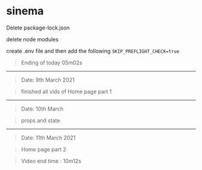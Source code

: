 # sinema

Delete package-lock.json

delete node modules

create .env file and then add 
the following 
`SKIP_PREFLIGHT_CHECK=true`

> Ending of today 05m02s

*************************************************************************************************************

> Date: 9th March 2021 

> finished all vids of Home page part 1

*********************************************************************************
> Date: 10th March 

> props and state

************************************************************************************************************

>Date: 11th March 2021

>Home page part 2

> Video end time : 10m12s